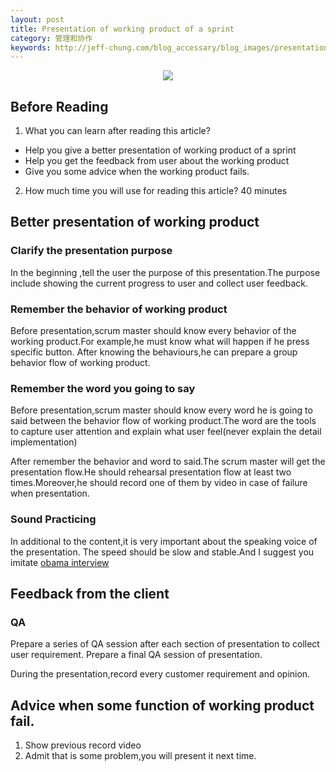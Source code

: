 ```yaml
---
layout: post
title: Presentation of working product of a sprint
category: 管理和协作
keywords: http://jeff-chung.com/blog_accessary/blog_images/presentation/presentation_of_scrum.png
---
```


<p align="center">
  <img src="http://jeff-chung.com/blog_accessary/blog_images/presentation/presentation_of_scrum.png">
</p>

## Before Reading

1.  What you can learn after reading this article?

* Help you give a better presentation of working product of a sprint
* Help you get the feedback from user about the working product
* Give you some advice when the working product fails.

2.  How much time you will use for reading this article?
    40 minutes

## Better presentation of working product

### Clarify the presentation purpose

In the beginning ,tell the user the purpose of this presentation.The purpose include showing the current progress to user and collect user feedback.

### Remember the behavior of working product

Before presentation,scrum master should know every behavior of the working product.For example,he must know what will happen if he press specific button.
After knowing the behaviours,he can prepare a group behavior flow of working product.

### Remember the word you going to say

Before presentation,scrum master should know every word he is going to said between the behavior flow of working product.The word are the tools to capture user attention and explain what user feel(never explain the detail implementation)

After remember the behavior and word to said.The scrum master will get the presentation flow.He should rehearsal presentation flow at least two times.Moreover,he should record one of them by video in case of failure when presentation.

### Sound Practicing

In additional to the content,it is very important about the speaking voice of the presentation.
The speed should be slow and stable.And I suggest you imitate [obama interview](https://www.youtube.com/results?search_query=obama+interview)

## Feedback from the client

### QA

Prepare a series of QA session after each section of presentation to collect user requirement.
Prepare a final QA session of presentation.

During the presentation,record every customer requirement and opinion.

## Advice when some function of working product fail.

1.  Show previous record video
2.  Admit that is some problem,you will present it next time.
